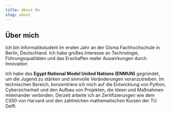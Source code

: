 ```yaml
---
title: About Me
slug: about
---
```

## Über mich
Ich bin Informatikstudent im ersten Jahr an der Gisma Fachhochschule in Berlin, Deutschland. Ich habe großes Interesse an Technologie, Führungsqualitäten und das Erschaffen realer Auswirkungen durch Innovation

Ich habe das **Egypt National Model United Nations (ENMUN)** gegründet, um die Jugend zu stärken und sinnvolle Veränderungen voranzutreiben. Im technischen Bereich, konzentriere ich mich auf die Entwicklung von Python, Cybersicherheit und den Aufbau von Projekten, die Ideen und Maßnahmen miteinander verbinden. Derzeit arbeite ich an Zertifizierungen wie dem CS50 von Harvard und den zahlreichen mathematischen Kursen der TU Delft.
